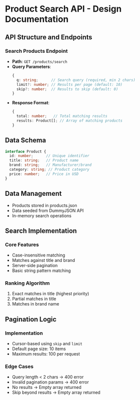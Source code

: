 # Product Search API - Design Documentation

## API Structure and Endpoints

### Search Products Endpoint
- **Path**: `GET /products/search`
- **Query Parameters**:
  ```typescript
  {
    q: string;      // Search query (required, min 2 chars)
    limit?: number; // Results per page (default: 10)
    skip?: number;  // Results to skip (default: 0)
  }
  ```
- **Response Format**:
  ```typescript
  {
    total: number;   // Total matching results
    results: Product[]; // Array of matching products
  }
  ```

## Data Schema
```typescript
interface Product {
  id: number;      // Unique identifier
  title: string;   // Product name
  brand: string;   // Manufacturer/brand
  category: string; // Product category
  price: number;   // Price in USD
}
```

## Data Management
- Products stored in products.json
- Data seeded from DummyJSON API
- In-memory search operations

## Search Implementation

### Core Features
- Case-insensitive matching
- Matches against title and brand
- Server-side pagination
- Basic string pattern matching

### Ranking Algorithm
1. Exact matches in title (highest priority)
2. Partial matches in title
3. Matches in brand name

## Pagination Logic

### Implementation
- Cursor-based using `skip` and `limit`
- Default page size: 10 items
- Maximum results: 100 per request

### Edge Cases
- Query length < 2 chars → 400 error
- Invalid pagination params → 400 error
- No results → Empty array returned
- Skip beyond results → Empty array returned
